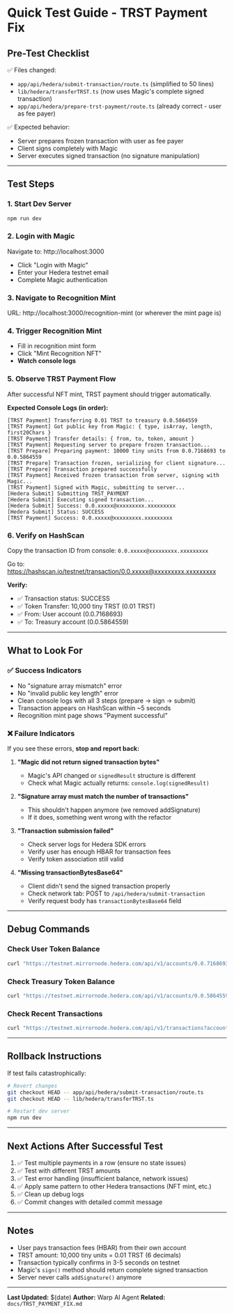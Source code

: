 # Quick Test Guide - TRST Payment Fix

## Pre-Test Checklist

✅ Files changed:
- `app/api/hedera/submit-transaction/route.ts` (simplified to 50 lines)
- `lib/hedera/transferTRST.ts` (now uses Magic's complete signed transaction)
- `app/api/hedera/prepare-trst-payment/route.ts` (already correct - user as fee payer)

✅ Expected behavior:
- Server prepares frozen transaction with user as fee payer
- Client signs completely with Magic
- Server executes signed transaction (no signature manipulation)

---

## Test Steps

### 1. Start Dev Server

```bash
npm run dev
```

### 2. Login with Magic

Navigate to: http://localhost:3000
- Click "Login with Magic"
- Enter your Hedera testnet email
- Complete Magic authentication

### 3. Navigate to Recognition Mint

URL: http://localhost:3000/recognition-mint (or wherever the mint page is)

### 4. Trigger Recognition Mint

- Fill in recognition mint form
- Click "Mint Recognition NFT"
- **Watch console logs**

### 5. Observe TRST Payment Flow

After successful NFT mint, TRST payment should trigger automatically.

**Expected Console Logs (in order):**

```
[TRST Payment] Transferring 0.01 TRST to treasury 0.0.5864559
[TRST Payment] Got public key from Magic: { type, isArray, length, first20Chars }
[TRST Payment] Transfer details: { from, to, token, amount }
[TRST Payment] Requesting server to prepare frozen transaction...
[TRST Prepare] Preparing payment: 10000 tiny units from 0.0.7168693 to 0.0.5864559
[TRST Prepare] Transaction frozen, serializing for client signature...
[TRST Prepare] Transaction prepared successfully
[TRST Payment] Received frozen transaction from server, signing with Magic...
[TRST Payment] Signed with Magic, submitting to server...
[Hedera Submit] Submitting TRST_PAYMENT
[Hedera Submit] Executing signed transaction...
[Hedera Submit] Success: 0.0.xxxxx@xxxxxxxxx.xxxxxxxxx
[Hedera Submit] Status: SUCCESS
[TRST Payment] Success: 0.0.xxxxx@xxxxxxxxx.xxxxxxxxx
```

### 6. Verify on HashScan

Copy the transaction ID from console: `0.0.xxxxx@xxxxxxxxx.xxxxxxxxx`

Go to: https://hashscan.io/testnet/transaction/0.0.xxxxx@xxxxxxxxx.xxxxxxxxx

**Verify:**
- ✅ Transaction status: SUCCESS
- ✅ Token Transfer: 10,000 tiny TRST (0.01 TRST)
- ✅ From: User account (0.0.7168693)
- ✅ To: Treasury account (0.0.5864559)

---

## What to Look For

### ✅ Success Indicators

- No "signature array mismatch" error
- No "invalid public key length" error
- Clean console logs with all 3 steps (prepare → sign → submit)
- Transaction appears on HashScan within ~5 seconds
- Recognition mint page shows "Payment successful"

### ❌ Failure Indicators

If you see these errors, **stop and report back:**

1. **"Magic did not return signed transaction bytes"**
   - Magic's API changed or `signedResult` structure is different
   - Check what Magic actually returns: `console.log(signedResult)`

2. **"Signature array must match the number of transactions"**
   - This shouldn't happen anymore (we removed addSignature)
   - If it does, something went wrong with the refactor

3. **"Transaction submission failed"**
   - Check server logs for Hedera SDK errors
   - Verify user has enough HBAR for transaction fees
   - Verify token association still valid

4. **"Missing transactionBytesBase64"**
   - Client didn't send the signed transaction properly
   - Check network tab: POST to `/api/hedera/submit-transaction`
   - Verify request body has `transactionBytesBase64` field

---

## Debug Commands

### Check User Token Balance

```bash
curl "https://testnet.mirrornode.hedera.com/api/v1/accounts/0.0.7168693/tokens?token.id=0.0.5361653"
```

### Check Treasury Token Balance

```bash
curl "https://testnet.mirrornode.hedera.com/api/v1/accounts/0.0.5864559/tokens?token.id=0.0.5361653"
```

### Check Recent Transactions

```bash
curl "https://testnet.mirrornode.hedera.com/api/v1/transactions?account.id=0.0.7168693&limit=5&order=desc"
```

---

## Rollback Instructions

If test fails catastrophically:

```bash
# Revert changes
git checkout HEAD -- app/api/hedera/submit-transaction/route.ts
git checkout HEAD -- lib/hedera/transferTRST.ts

# Restart dev server
npm run dev
```

---

## Next Actions After Successful Test

1. ✅ Test multiple payments in a row (ensure no state issues)
2. ✅ Test with different TRST amounts
3. ✅ Test error handling (insufficient balance, network issues)
4. ✅ Apply same pattern to other Hedera transactions (NFT mint, etc.)
5. ✅ Clean up debug logs
6. ✅ Commit changes with detailed commit message

---

## Notes

- User pays transaction fees (HBAR) from their own account
- TRST amount: 10,000 tiny units = 0.01 TRST (6 decimals)
- Transaction typically confirms in 3-5 seconds on testnet
- Magic's `sign()` method should return complete signed transaction
- Server never calls `addSignature()` anymore

---

**Last Updated:** $(date)
**Author:** Warp AI Agent
**Related:** `docs/TRST_PAYMENT_FIX.md`
